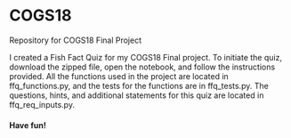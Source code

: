 # COGS18
Repository for COGS18 Final Project

I created a Fish Fact Quiz for my COGS18 Final project. To initiate the quiz, download the zipped file, open the notebook, and follow the instructions provided.
All the functions used in the project are located in ffq_functions.py, and the tests for the functions are in ffq_tests.py.
The questions, hints, and additional statements for this quiz are located in ffq_req_inputs.py.
#### Have fun!
